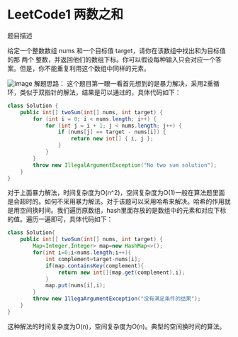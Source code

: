 # LeetCode1 两数之和
题目描述

给定一个整数数组 nums 和一个目标值
target，请你在该数组中找出和为目标值的那 两个 整数，并返回他们的数组下标。你可以假设每种输入只会对应一个答案。但是，你不能重复利用这个数组中同样的元素。

![image]()
解题思路：
这个题目第一眼一看首先想到的是暴力解决，采用2重循环，类似于双指针的解法，结果是可以通过的，具体代码如下：

```java
class Solution {
    public int[] twoSum(int[] nums, int target) {
        for (int i = 0; i < nums.length; i++) {
            for (int j = i + 1; j < nums.length; j++) {
                if (nums[j] == target - nums[i]) {
                    return new int[] { i, j };
                }
            }
        }
        throw new IllegalArgumentException("No two sum solution");
    }
}
```

对于上面暴力解法，时间复杂度为O(n^2)，空间复杂度为O(1)一般在算法题里面是会超时的。如何不采用暴力解法。对于该题可以采用哈希来解决。哈希的作用就是用空间换时间。我们遍历原数组，hash里面存放的是数组中的元素和对应下标的值。遍历一遍即可，具体代码如下：

```java
class Solution{
    public int[] twoSum(int[] nums, int target) {
        Map<Integer,Integer> map=new HashMap<>();
        for(int i=0;i<nums.length;i++){
            int complement=target-nums[i];
            if(map.containsKey(complement){
                return new int[]{map.get(complement),i};
            }
            map.put(nums[i],i);
        }
        throw new IllegaArgumentException("没有满足条件的结果");
    }
}
```
这种解法的时间复杂度为O(n)，空间复杂度为O(n)。典型的空间换时间的算法。



